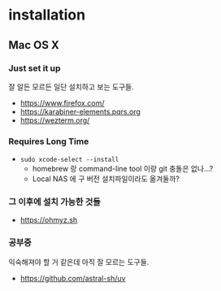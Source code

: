 # installation

## Mac OS X

### Just set it up

잘 알든 모르든 일단 설치하고 보는 도구들.

* https://www.firefox.com/
* https://karabiner-elements.pqrs.org
* https://wezterm.org/

### Requires Long Time

* `sudo xcode-select --install`
  * homebrew 랑 command-line tool 이랑 git 충돌은 없나...?
  * Local NAS 에 구 버전 설치파일이라도 옮겨둘까?

### 그 이후에 설치 가능한 것들

* https://ohmyz.sh

### 공부중

익숙해져야 할 거 같은데 아직 잘 모르는 도구들.

* https://github.com/astral-sh/uv
